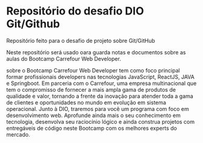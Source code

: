# Repositório do desafio DIO Git/Github 

Repositório feito para o desafio de projeto sobre Git/GitHub

Neste repositório será usado oara guarda notas e documentos sobre as aulas do Bootcamp Carrefour Web Developer.

sobre o Bootcamp Carrefour Web Developer tem como foco principal formar profissionais developers nas tecnologias JavaScript, ReactJS, JAVA e Springboot.
Em parceria com o Carrefour, uma empresa multinacional que tem o compromisso de fornecer a mais ampla gama de produtos de qualidade e valor, tornando a frente da inovação para atender toda a gama de clientes e oportunidades no mundo em evolução em sistema operacional. 
Junto à DIO, traremos para você um programa com foco em desenvolvimento web. Aprofunde ainda mais o seu conhecimento em tecnologia, desenvolva seu raciocínio lógico e ainda construa projetos com entregáveis de código neste Bootcamp com os melhores experts do mercado.
